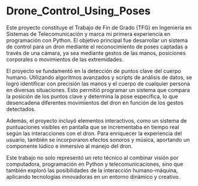 # Drone_Control_Using_Poses
Este proyecto constituye el Trabajo de Fin de Grado (TFG) en Ingeniería en Sistemas de Telecomunicación y marca mi primera experiencia en programación con Python. El objetivo principal fue desarrollar un sistema de control para un dron mediante el reconocimiento de poses captadas a través de una cámara, ya sea mediante gestos de las manos, posiciones corporales o movimientos de las extremidades.

El proyecto se fundamentó en la detección de puntos clave del cuerpo humano. Utilizando algoritmos avanzados y scripts de análisis de datos, se logró identificar con precisión las manos y el cuerpo de cualquier persona en diversas situaciones. Esto permitió programar un sistema que compara la posición de los puntos clave y determina la pose específica, lo que desencadena diferentes movimientos del dron en función de los gestos detectados.

Además, el proyecto incluyó elementos interactivos, como un sistema de puntuaciones visibles en pantalla que se incrementaba en tiempo real según las interacciones con el dron. Para enriquecer la experiencia del usuario, también se incorporaron efectos sonoros y música, aportando un componente lúdico e inmersivo al manejo del dron.

Este trabajo no solo representó un reto técnico al combinar visión por computadora, programación en Python y telecomunicaciones, sino que también exploró las posibilidades de la interacción humano-máquina, aplicando tecnologías innovadoras en un entorno dinámico y creativo.
